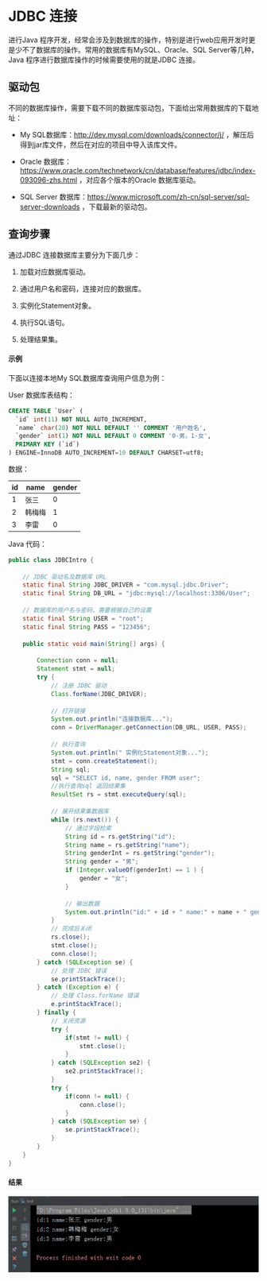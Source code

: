 # JDBC 连接

进行Java 程序开发，经常会涉及到数据库的操作，特别是进行web应用开发时更是少不了数据库的操作。常用的数据库有MySQL、Oracle、SQL Server等几种，
Java 程序进行数据库操作的时候需要使用的就是JDBC 连接。

## 驱动包

不同的数据库操作，需要下载不同的数据库驱动包，下面给出常用数据库的下载地址：

+ My SQL数据库：http://dev.mysql.com/downloads/connector/j/ ，解压后得到jar库文件，然后在对应的项目中导入该库文件。

+ Oracle 数据库：https://www.oracle.com/technetwork/cn/database/features/jdbc/index-093096-zhs.html ，对应各个版本的Oracle 数据库驱动。

+ SQL Server 数据库：https://www.microsoft.com/zh-cn/sql-server/sql-server-downloads ，下载最新的驱动包。

## 查询步骤

通过JDBC 连接数据库主要分为下面几步：

1. 加载对应数据库驱动。

2. 通过用户名和密码，连接对应的数据库。

3. 实例化Statement对象。

4. 执行SQL语句。

5. 处理结果集。

#### 示例

下面以连接本地My SQL数据库查询用户信息为例：

User 数据库表结构：

``` sql
CREATE TABLE `User` (
  `id` int(11) NOT NULL AUTO_INCREMENT,
  `name` char(20) NOT NULL DEFAULT '' COMMENT '用户姓名',
  `gender` int(1) NOT NULL DEFAULT 0 COMMENT '0-男，1-女',
  PRIMARY KEY (`id`)
) ENGINE=InnoDB AUTO_INCREMENT=10 DEFAULT CHARSET=utf8;
```

数据：

|id | name | gender |
|---| ---| ---|
|1 | 张三 | 0 |
|2 | 韩梅梅 | 1 |
|3 | 李雷 | 0 |

Java 代码：

``` java
public class JDBCIntro {

    // JDBC 驱动名及数据库 URL
    static final String JDBC_DRIVER = "com.mysql.jdbc.Driver";
    static final String DB_URL = "jdbc:mysql://localhost:3306/User";

    // 数据库的用户名与密码，需要根据自己的设置
    static final String USER = "root";
    static final String PASS = "123456";

    public static void main(String[] args) {

        Connection conn = null;
        Statement stmt = null;
        try {
            // 注册 JDBC 驱动
            Class.forName(JDBC_DRIVER);

            // 打开链接
            System.out.println("连接数据库...");
            conn = DriverManager.getConnection(DB_URL, USER, PASS);

            // 执行查询
            System.out.println(" 实例化Statement对象...");
            stmt = conn.createStatement();
            String sql;
            sql = "SELECT id, name, gender FROM user";
            //执行查询sql 返回结果集
            ResultSet rs = stmt.executeQuery(sql);

            // 展开结果集数据库
            while (rs.next()) {
                // 通过字段检索
                String id = rs.getString("id");
                String name = rs.getString("name");
                String genderInt = rs.getString("gender");
                String gender = "男";
                if (Integer.valueOf(genderInt) == 1 ) {
                    gender = "女";
                }

                // 输出数据
                System.out.println("id:" + id + " name:" + name + " gender:" + gender);
            }
            // 完成后关闭
            rs.close();
            stmt.close();
            conn.close();
        } catch (SQLException se) {
            // 处理 JDBC 错误
            se.printStackTrace();
        } catch (Exception e) {
            // 处理 Class.forName 错误
            e.printStackTrace();
        } finally {
            // 关闭资源
            try {
                if(stmt != null) {
                    stmt.close();
                }
            } catch (SQLException se2) {
                se2.printStackTrace();
            }
            try {
                if(conn != null) {
                    conn.close();
                }
            } catch (SQLException se) {
                se.printStackTrace();
            }
        }
    }
}
```

#### 结果

![My SQL数据库User查询结果](../_media/database/jdbcResult.png)